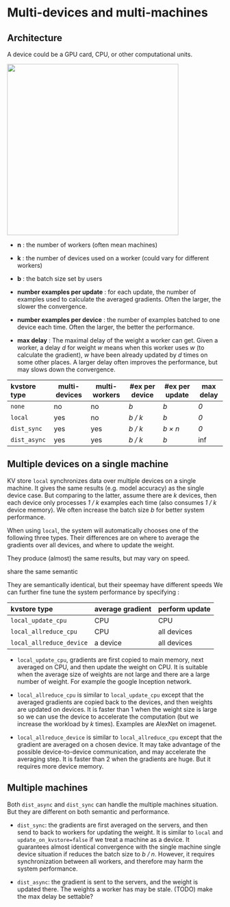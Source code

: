 # Multi-devices and multi-machines

## Architecture

A device could be a GPU card, CPU, or other computational units.

<img src=https://raw.githubusercontent.com/dmlc/dmlc.github.io/master/img/mxnet/multi-node/ps_arch.png width=400/>

- **n** : the number of workers (often mean machines)
- **k** : the number of devices used on a worker (could vary for different workers)
- **b** : the batch size set by users

- **number examples per update** : for each update, the number of examples used to
  calculate the averaged gradients. Often the larger, the slower the convergence.
- **number examples per device** : the number of examples batched to one device
  each time. Often the larger, the better the performance.
- **max delay** : The maximal delay of the weight a worker can get. Given a worker,
  a delay *d* for weight *w* means when this worker uses *w* (to calculate the
  gradient), *w* have been already updated by *d* times on some other places. A
  larger delay often improves the performance, but may slows down the
  convergence.


| kvstore type | multi-devices | multi-workers | #ex per device | #ex per update | max delay |
| :--- | --- | --- | --- | --- | --- |
| `none` |  no | no | *b* | *b* | *0* |
| `local` | yes | no | *b / k* | *b* | *0* |
| `dist_sync` | yes | yes | *b / k* | *b × n* | *0* |
| `dist_async` | yes | yes |  *b / k* | *b* | inf |


## Multiple devices on a single machine

KV store `local` synchronizes data over multiple devices on a single machine.
It gives the same results (e.g. model accuracy) as the single device case. But
comparing to the latter, assume there are *k* devices, then each device only
processes *1 / k* examples each time (also consumes *1 / k* device memory). We
often increase the batch size *b* for better system performance.

When using `local`, the system will automatically chooses one of the following
three types. Their differences are on where to average
the gradients over all devices, and where to update the weight.


They produce
(almost) the same results, but may vary on speed.

share the
same semantic

They are semantically identical, but their speemay have different
speeds
We can further fine tune the system performance by specifying :

| kvstore type | average gradient | perform update |
| :--- | :--- | --- |
| `local_update_cpu` | CPU | CPU |
| `local_allreduce_cpu` | CPU | all devices |
| `local_allreduce_device` | a device | all devices |

- `local_update_cpu`, gradients are first copied to main memory, next averaged on CPU,
  and then update the weight on CPU. It is suitable when the average size of
  weights are not large and there are a large number of weight. For example the
  google Inception network.

- `local_allreduce_cpu` is similar to `local_update_cpu` except that the
  averaged gradients are copied back to the devices, and then weights are
  updated on devices. It is faster than 1 when the weight size is large so we
  can use the device to accelerate the computation (but we increase the workload
  by *k* times). Examples are AlexNet on imagenet.

- `local_allreduce_device` is similar to `local_allreduce_cpu` except that the
  gradient are averaged on a chosen device. It may take advantage of the
  possible device-to-device communication, and may accelerate the averaging
  step. It is faster than 2 when the gradients are huge. But it requires more
  device memory.

## Multiple machines

Both `dist_async` and `dist_sync` can handle the multiple machines
situation. But they are different on both semantic and performance.

- `dist_sync`: the gradients are first averaged on the servers, and then send to
  back to workers for updating the weight. It is similar to `local` and
  `update_on_kvstore=false` if we treat a machine as a device.  It guarantees
  almost identical convergence with the single machine single device situation
  if reduces the batch size to *b / n*. However, it requires synchronization
  between all workers, and therefore may harm the system performance.

- `dist_async`: the gradient is sent to the servers, and the weight is updated
  there. The weights a worker has may be stale.
  (TODO) make the max delay be settable?
